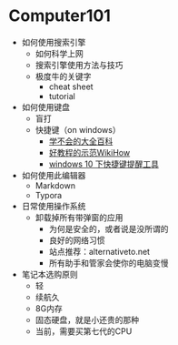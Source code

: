 # Computer101

- 如何使用搜索引擎
  - 如何科学上网
  - 搜索引擎使用方法与技巧
  - 极度牛的关键字
    - cheat sheet
    - tutorial
- 如何使用键盘
  - 盲打
  - 快捷键（on windows）
    - [学不会的大全百科](https://baike.baidu.com/item/Windows快捷键大全/407192?fromtitle=Windows快捷键&fromid=948037)
    - [好教程的示范WikiHow](https://zh.wikihow.com/掌握Windows中的常用快捷键组合)
    - [windows 10 下快捷键提醒工具](https://www.veodin.com/keyrocket/)
- 如何使用此编辑器
  - Markdown
  - Typora
- 日常使用操作系统
  - 卸载掉所有带弹窗的应用
    - 为何是安全的，或者说是没所谓的
    - 良好的网络习惯
    - 站点推荐：alternativeto.net
    - 所有助手和管家会使你的电脑变慢
- 笔记本选购原则
  - 轻
  - 续航久
  - 8G内存
  - 固态硬盘，就是小还贵的那种
  - 当前，需要买第七代的CPU

